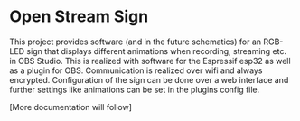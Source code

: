 # Open Stream Sign
This project provides software (and in the future schematics) for an RGB-LED  sign that displays different animations when recording, streaming etc. in OBS Studio.
This is realized with software for the Espressif esp32 as well as a plugin for OBS. Communication is realized over wifi and always encrypted.
Configuration of the sign can be done over a web interface and further settings like animations can be set in the plugins config file.

[More documentation will follow]